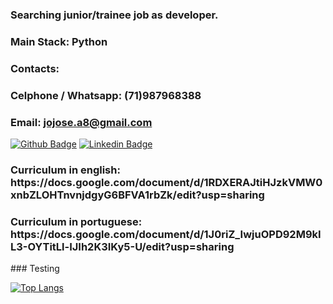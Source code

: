 ### Searching junior/trainee job as developer. </h2>
###  Main Stack: Python</h3>
### Contacts:
### Celphone / Whatsapp: (71)987968388<br>
### Email: jojose.a8@gmail.com
  
[![Github Badge](https://img.shields.io/badge/-Github-000?style=flat-square&logo=Github&logoColor=white&link=https://github.com/JoseAntonioIosephvsAnthonivs)](https://github.com/JoseAntonioIosephvsAnthonivs)
[![Linkedin Badge](https://img.shields.io/badge/-LinkedIn-blue?style=flat-square&logo=Linkedin&logoColor=white&link=https://www.linkedin.com/in/jos%C3%A9-antonio-085a2a197/)](https://www.linkedin.com/in/jos%C3%A9-antonio-085a2a197/)


<h3>Curriculum in english: https://docs.google.com/document/d/1RDXERAJtiHJzkVMW0xnbZLOHTnvnjdgyG6BFVA1rbZk/edit?usp=sharing </h3>

<h3>Curriculum in portuguese: https://docs.google.com/document/d/1J0riZ_IwjuOPD92M9kIL3-OYTitLl-IJIh2K3IKy5-U/edit?usp=sharing </h3>
  
</h2>
### Testing


[![Top Langs](https://github-readme-stats.vercel.app/api/top-langs/?username=JoseAntonioIosephvsAnthonivs&layout=compact)](https://github.com/JoseAntonioIosephvsAnthonivs/github-readme-stats)

  
